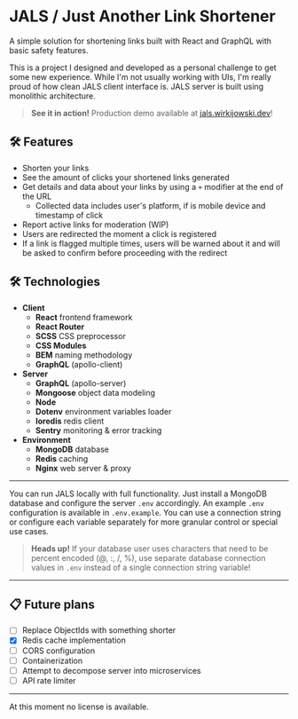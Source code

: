 # JALS / Just Another Link Shortener

A simple solution for shortening links built with React and GraphQL with basic safety features.


This is a project I designed and developed as a personal challenge to get some new experience. While I'm not usually working with UIs, I'm really proud of how clean JALS client interface is. JALS server is built using monolithic architecture.

> **See it in action!** Production demo available at [jals.wirkijowski.dev](https://jals.wirkijowski.dev/)!

## 🛠 Features

- Shorten your links
- See the amount of clicks your shortened links generated
- Get details and data about your links by using a `+` modifier at the end of the URL
  - Collected data includes user's platform, if is mobile device and timestamp of click
- Report active links for moderation (WIP)
- Users are redirected the moment a click is registered
- If a link is flagged multiple times, users will be warned about it and will be asked to confirm before proceeding with the redirect

## 🛠 Technologies

- **Client**
  - **React** frontend framework
  - **React Router**
  - **SCSS** CSS preprocessor
  - **CSS Modules**
  - **BEM** naming methodology
  - **GraphQL** (apollo-client)
- **Server**
  - **GraphQL** (apollo-server)
  - **Mongoose** object data modeling
  - **Node**
  - **Dotenv** environment variables loader
  - **Ioredis** redis client
  - **Sentry** monitoring & error tracking
- **Environment**
  - **MongoDB** database
  - **Redis** caching
  - **Nginx** web server & proxy
  
---

You can run JALS locally with full functionality. Just install a MongoDB database and configure the server `.env` accordingly. An example `.env` configuration is available in `.env.example`. You can use a connection string or configure each variable separately for more granular control or special use cases.

> **Heads up!** If your database user uses characters that need to be percent encoded (@, :, /, %), use separate database connection values in `.env` instead of a single connection string variable!

---

## 📋 Future plans

- [ ] Replace ObjectIds with something shorter
- [x] Redis cache implementation
- [ ] CORS configuration
- [ ] Containerization
- [ ] Attempt to decompose server into microservices
- [ ] API rate limiter
---

At this moment no license is available.